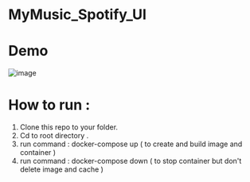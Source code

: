 # MyMusic_Spotify_UI

# Demo

![image](https://user-images.githubusercontent.com/86192249/184149037-1801f949-5fd2-43c5-ad2f-40bd98dc4e17.png)



# How to run :
  1) Clone this repo to your folder.
  2) Cd to root directory .
  3) run command : docker-compose up ( to create and build image and container )
  4) run command : docker-compose down ( to stop container but don't delete image and cache )
  
 
